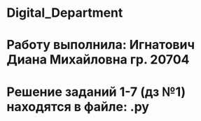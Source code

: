# Digital_Department
# Работу выполнила: Игнатович Диана Михайловна гр. 20704
# Решение заданий 1-7 (дз №1) находятся в файле: .py
